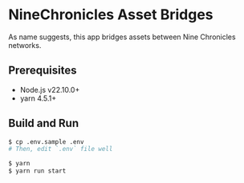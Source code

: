 # NineChronicles Asset Bridges
As name suggests, this app bridges assets between Nine Chronicles networks.

## Prerequisites

- Node.js v22.10.0+
- yarn 4.5.1+

## Build and Run
```bash
$ cp .env.sample .env
# Then, edit `.env` file well

$ yarn
$ yarn run start
```
